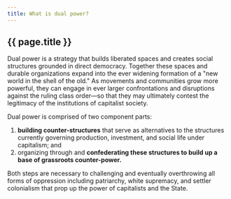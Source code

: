 ```yaml
---
title: What is dual power?
---
```


## {{ page.title }}

Dual power is a strategy that builds liberated spaces and creates social structures grounded in direct democracy. Together these spaces and durable organizations expand into the ever widening formation of a "new world in the shell of the old." As movements and communities grow more powerful, they can engage in ever larger confrontations and disruptions against the ruling class order—so that they may ultimately contest the legitimacy of the institutions of capitalist society.

Dual power is comprised of two component parts: 

1. **building counter-structures** that serve as alternatives to the structures currently governing production, investment, and social life under capitalism; and
2. organizing through and **confederating these structures to build up a base of grassroots counter-power.**

Both steps are necessary to challenging and eventually overthrowing all forms of oppression including patriarchy, white supremacy, and settler colonialism that prop up the power of capitalists and the State.
